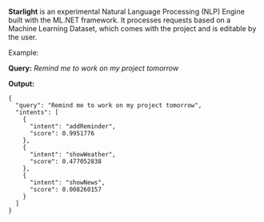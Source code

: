 **Starlight** is an experimental Natural Language Processing (NLP) Engine built with the ML.NET framework. It processes requests based on a Machine Learning Dataset, which comes with the project and is editable by the user.



Example:

**Query:** *Remind me to work on my project tomorrow*

**Output:**

```
{
  "query": "Remind me to work on my project tomorrow",
  "intents": [
    {
      "intent": "addReminder",
      "score": 0.9951776
    },
    {
      "intent": "showWeather",
      "score": 0.477052838
    },
    {
      "intent": "showNews",
      "score": 0.008260157
    }
  ]
}
```

